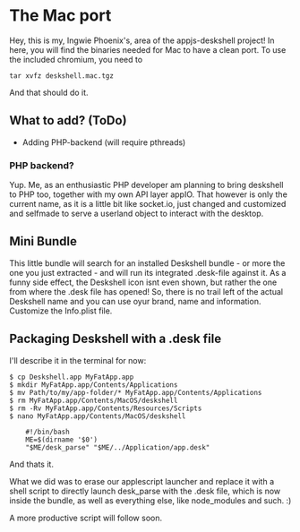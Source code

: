 # The Mac port

Hey, this is my, Ingwie Phoenix's, area of the appjs-deskshell project! In here, you will find the binaries needed for Mac to have a clean port. To use the included chromium, you need to

    tar xvfz deskshell.mac.tgz

And that should do it.

## What to add? (ToDo)
- Adding PHP-backend (will require pthreads)

### PHP backend?
Yup. Me, as an enthusiastic PHP developer am planning to bring deskshell to PHP too, together with my own API layer appIO. That however is only the current name, as it is a little bit like socket.io, just changed and customized and selfmade to serve a userland object to interact with the desktop.

## Mini Bundle
This little bundle will search for an installed Deskshell bundle - or more the one you just extracted - and will run its integrated .desk-file against it. As a funny side effect, the Deskshell icon isnt even shown, but rather the one from where the .desk file has opened! So, there is no trail left of the actual Deskshell name and you can use oyur brand, name and information. Customize the Info.plist file.

## Packaging Deskshell with a .desk file
I'll describe it in the terminal for now:

	$ cp Deskshell.app MyFatApp.app
	$ mkdir MyFatApp.app/Contents/Applications
	$ mv Path/to/my/app-folder/* MyFatApp.app/Contents/Applications
	$ rm MyFatApp.app/Contents/MacOS/deskshell
	$ rm -Rv MyFatApp.app/Contents/Resources/Scripts
	$ nano MyFatApp.app/Contents/MacOS/deskshell
		
		#!/bin/bash
		ME=$(dirname '$0')
		"$ME/desk_parse" "$ME/../Application/app.desk"
		
And thats it.

What we did was to erase our applescript launcher and replace it with a shell script to directly launch desk_parse with the .desk file, which is now inside the bundle, as well as everything else, like node_modules and such. :)

A more productive script will follow soon.